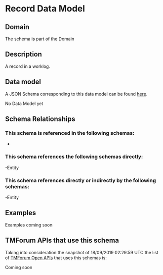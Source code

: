 # Record Data Model

## Domain

The  schema is part of the  Domain

## Description

A record in a worklog.

## Data model

A JSON Schema corresponding to this data model can be found
[here](https://github.com/tmforum-rand/schemas/blob/master/Common/Record.schema.json).

No Data Model yet

## Schema Relationships

### This schema is referenced in the following schemas:

-

### This schema references the following schemas directly:

-Entity

### This schema references directly or indirectly by the following schemas:

-Entity



## Examples

Examples coming soon

## TMForum APIs that use this schema

Taking into consideration the snapshot of 18/09/2019 02:29:59 UTC the list of [TMForum Open APIs](https://www.tmforum.org/open-apis/) that uses this schemas is:

Coming soon